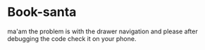 # Book-santa
ma'am the problem is with the drawer navigation and please after debugging the code check it on your phone.
